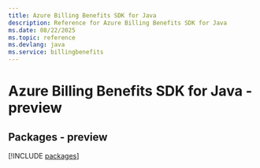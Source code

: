 ```yaml
---
title: Azure Billing Benefits SDK for Java
description: Reference for Azure Billing Benefits SDK for Java
ms.date: 08/22/2025
ms.topic: reference
ms.devlang: java
ms.service: billingbenefits
---
```

# Azure Billing Benefits SDK for Java - preview
## Packages - preview
[!INCLUDE [packages](billing-benefits-index.md)]